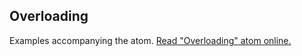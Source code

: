 ## Overloading

Examples accompanying the atom.
[Read "Overloading" atom online.](https://stepik.org/lesson/107295/step/1)